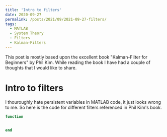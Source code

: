 ```yaml
---
title: 'Intro to filters'
date: 2020-09-27
permalink: /posts/2021/09/2021-09-27-filters/
tags:
  - MATLAB
  - System Theory
  - Filters
  - Kalman-Filters
---
```


This post is mostly based upon the excellent book "Kalman-Filter for Beginners" by Phil Kim. While reading the book I have had a couple of thoughts that I would like to share. 


Intro to filters
================

I thouroughly hate persistent variables in MATLAB code, it just looks wrong to me. So here is the code for different filters referenced in Phil Kim's book. 

```matlab
function 


end
```